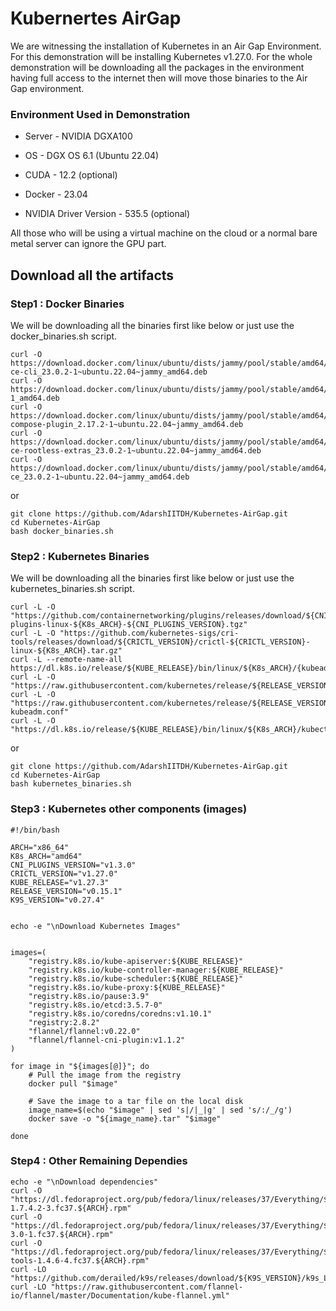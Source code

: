 # Kubernertes AirGap

We are witnessing the installation of Kubernetes in an Air Gap Environment. For this demonstration will be installing Kubernetes v1.27.0.
For the whole demonstration will be downloading all the packages in the environment having full access to the internet then will move those binaries to the Air Gap environment.

### Environment Used in Demonstration

 - Server - NVIDIA DGXA100

 - OS - DGX OS 6.1 (Ubuntu 22.04)

 - CUDA - 12.2 (optional)

 - Docker - 23.04

 - NVIDIA Driver Version - 535.5 (optional)


All those who will be using a virtual machine on the cloud or a normal bare metal server can ignore the GPU part.

## Download all the artifacts
### Step1 : Docker Binaries

We will be downloading all the binaries first like below or just use the docker_binaries.sh script.

```
curl -O https://download.docker.com/linux/ubuntu/dists/jammy/pool/stable/amd64/docker-ce-cli_23.0.2-1~ubuntu.22.04~jammy_amd64.deb
curl -O https://download.docker.com/linux/ubuntu/dists/jammy/pool/stable/amd64/containerd.io_1.6.19-1_amd64.deb
curl -O https://download.docker.com/linux/ubuntu/dists/jammy/pool/stable/amd64/docker-compose-plugin_2.17.2-1~ubuntu.22.04~jammy_amd64.deb
curl -O https://download.docker.com/linux/ubuntu/dists/jammy/pool/stable/amd64/docker-ce-rootless-extras_23.0.2-1~ubuntu.22.04~jammy_amd64.deb
curl -O https://download.docker.com/linux/ubuntu/dists/jammy/pool/stable/amd64/docker-ce_23.0.2-1~ubuntu.22.04~jammy_amd64.deb
```
or 

```
git clone https://github.com/AdarshIITDH/Kubernetes-AirGap.git
cd Kubernetes-AirGap
bash docker_binaries.sh
```
### Step2 : Kubernetes Binaries

We will be downloading all the binaries first like below or just use the kubernetes_binaries.sh script.
```
curl -L -O "https://github.com/containernetworking/plugins/releases/download/${CNI_PLUGINS_VERSION}/cni-plugins-linux-${K8s_ARCH}-${CNI_PLUGINS_VERSION}.tgz"
curl -L -O "https://github.com/kubernetes-sigs/cri-tools/releases/download/${CRICTL_VERSION}/crictl-${CRICTL_VERSION}-linux-${K8s_ARCH}.tar.gz"
curl -L --remote-name-all https://dl.k8s.io/release/${KUBE_RELEASE}/bin/linux/${K8s_ARCH}/{kubeadm,kubelet}
curl -L -O "https://raw.githubusercontent.com/kubernetes/release/${RELEASE_VERSION}/cmd/kubepkg/templates/latest/deb/kubelet/lib/systemd/system/kubelet.service"
curl -L -O "https://raw.githubusercontent.com/kubernetes/release/${RELEASE_VERSION}/cmd/kubepkg/templates/latest/deb/kubeadm/10-kubeadm.conf"
curl -L -O "https://dl.k8s.io/release/${KUBE_RELEASE}/bin/linux/${K8s_ARCH}/kubectl"
```
or 
```
git clone https://github.com/AdarshIITDH/Kubernetes-AirGap.git
cd Kubernetes-AirGap
bash kubernetes_binaries.sh
```

### Step3 : Kubernetes other components (images)

```
#!/bin/bash

ARCH="x86_64"
K8s_ARCH="amd64"
CNI_PLUGINS_VERSION="v1.3.0"
CRICTL_VERSION="v1.27.0"
KUBE_RELEASE="v1.27.3"
RELEASE_VERSION="v0.15.1"
K9S_VERSION="v0.27.4"


echo -e "\nDownload Kubernetes Images"


images=(
    "registry.k8s.io/kube-apiserver:${KUBE_RELEASE}"
    "registry.k8s.io/kube-controller-manager:${KUBE_RELEASE}"
    "registry.k8s.io/kube-scheduler:${KUBE_RELEASE}"
    "registry.k8s.io/kube-proxy:${KUBE_RELEASE}"
    "registry.k8s.io/pause:3.9"
    "registry.k8s.io/etcd:3.5.7-0"
    "registry.k8s.io/coredns/coredns:v1.10.1"
    "registry:2.8.2"
    "flannel/flannel:v0.22.0"
    "flannel/flannel-cni-plugin:v1.1.2"
)

for image in "${images[@]}"; do
    # Pull the image from the registry
    docker pull "$image"

    # Save the image to a tar file on the local disk
    image_name=$(echo "$image" | sed 's|/|_|g' | sed 's/:/_/g')
    docker save -o "${image_name}.tar" "$image"

done
```
### Step4 : Other Remaining Dependies

```
echo -e "\nDownload dependencies"
curl -O "https://dl.fedoraproject.org/pub/fedora/linux/releases/37/Everything/${ARCH}/os/Packages/s/socat-1.7.4.2-3.fc37.${ARCH}.rpm"
curl -O "https://dl.fedoraproject.org/pub/fedora/linux/releases/37/Everything/${ARCH}/os/Packages/l/libcgroup-3.0-1.fc37.${ARCH}.rpm"
curl -O "https://dl.fedoraproject.org/pub/fedora/linux/releases/37/Everything/${ARCH}/os/Packages/c/conntrack-tools-1.4.6-4.fc37.${ARCH}.rpm"
curl -LO "https://github.com/derailed/k9s/releases/download/${K9S_VERSION}/k9s_Linux_${K8s_ARCH}.tar.gz"
curl -LO "https://raw.githubusercontent.com/flannel-io/flannel/master/Documentation/kube-flannel.yml"
```

